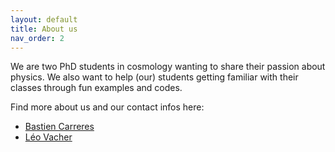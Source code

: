 ```yaml
---
layout: default
title: About us
nav_order: 2
---
```


We are two PhD students in cosmology wanting to share their passion about physics. We also want to help (our) students getting familiar with their classes through fun examples and codes. 

Find more about us and our contact infos here:

- [Bastien Carreres](https://bastiencarreres.github.io/)
- [Léo Vacher](https://leovacher.github.io/)
